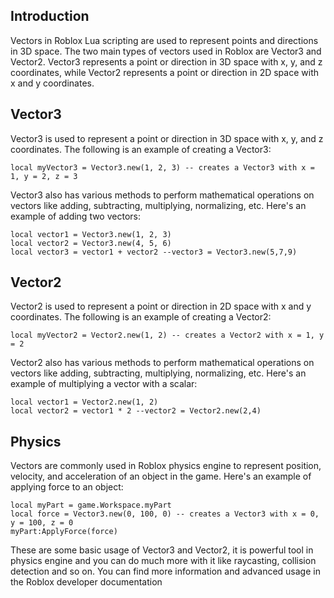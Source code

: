 Introduction
------------

Vectors in Roblox Lua scripting are used to represent points and directions in 3D space. The two main types of vectors used in Roblox are Vector3 and Vector2. Vector3 represents a point or direction in 3D space with x, y, and z coordinates, while Vector2 represents a point or direction in 2D space with x and y coordinates.

Vector3
-------

Vector3 is used to represent a point or direction in 3D space with x, y, and z coordinates. The following is an example of creating a Vector3:

    local myVector3 = Vector3.new(1, 2, 3) -- creates a Vector3 with x = 1, y = 2, z = 3


Vector3 also has various methods to perform mathematical operations on vectors like adding, subtracting, multiplying, normalizing, etc. Here's an example of adding two vectors:

    local vector1 = Vector3.new(1, 2, 3)
    local vector2 = Vector3.new(4, 5, 6)
    local vector3 = vector1 + vector2 --vector3 = Vector3.new(5,7,9)


Vector2
-------

Vector2 is used to represent a point or direction in 2D space with x and y coordinates. The following is an example of creating a Vector2:

    local myVector2 = Vector2.new(1, 2) -- creates a Vector2 with x = 1, y = 2


Vector2 also has various methods to perform mathematical operations on vectors like adding, subtracting, multiplying, normalizing, etc. Here's an example of multiplying a vector with a scalar:

    local vector1 = Vector2.new(1, 2)
    local vector2 = vector1 * 2 --vector2 = Vector2.new(2,4)


Physics
-------

Vectors are commonly used in Roblox physics engine to represent position, velocity, and acceleration of an object in the game. Here's an example of applying force to an object:

    local myPart = game.Workspace.myPart
    local force = Vector3.new(0, 100, 0) -- creates a Vector3 with x = 0, y = 100, z = 0
    myPart:ApplyForce(force) 
These are some basic usage of Vector3 and Vector2, it is powerful tool in physics engine and you can do much more with it like raycasting, collision detection and so on. You can find more information and advanced usage in the Roblox developer documentation
